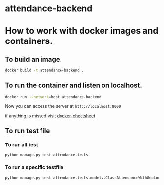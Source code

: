 # attendance-backend


# How to work with docker images and containers.

## To build an image.

```bash
docker build -t attendance-backend .
```

## To run the container and listen on localhost.
```bash
docker run --network=host attendance-backend
```

Now you can access the server at `http://localhost:8000`

if anything is missed visit [docker-cheetsheet](https://docs.docker.com/get-started/docker_cheatsheet.pdf)

## To run test file

### To run all test
```bash
python manage.py test attendance.tests
```
### To run a specific testfile
```bash
python manage.py test attendance.tests.models.ClassAttendanceWithGeoLocationTest
```